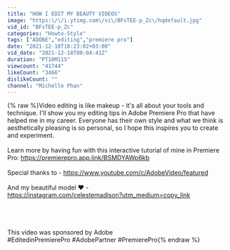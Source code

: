 ```yaml
---
title: "HOW I EDIT MY BEAUTY VIDEOS"
image: "https:\/\/i.ytimg.com\/vi\/BFsTEE-p_Zc\/hqdefault.jpg"
vid_id: "BFsTEE-p_Zc"
categories: "Howto-Style"
tags: ["ADOBE","editing","premiere pro"]
date: "2021-12-18T18:23:02+03:00"
vid_date: "2021-12-18T00:04:41Z"
duration: "PT10M11S"
viewcount: "41744"
likeCount: "3466"
dislikeCount: ""
channel: "Michelle Phan"
---
```

{% raw %}Video editing is like makeup - it's all about your tools and technique. I'll show you my editing tips in Adobe Premiere Pro that have helped me in my career. Everyone has their own style and what we think is aesthetically pleasing is so personal, so I hope this inspires you to create and experiment. <br /><br />Learn more by having fun with this interactive tutorial of mine in Premiere Pro: <a rel="nofollow" target="blank" href="https://premierepro.app.link/BSMDYAWp6kb">https://premierepro.app.link/BSMDYAWp6kb</a> <br /><br />Special thanks to - <a rel="nofollow" target="blank" href="https://www.youtube.com/c/AdobeVideo/featured">https://www.youtube.com/c/AdobeVideo/featured</a> <br /><br />And my beautiful model ❤️  - <br /><a rel="nofollow" target="blank" href="https://instagram.com/celestemadison?utm_medium=copy_link">https://instagram.com/celestemadison?utm_medium=copy_link</a><br /><br /><br /><br /><br />This video was sponsored by Adobe<br />#EditedinPremierePro #AdobePartner #PremierePro{% endraw %}
